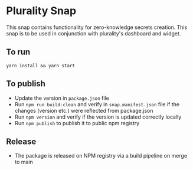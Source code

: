 # Plurality Snap
This snap contains functionality for zero-knowledge secrets creation. This snap is to be used in conjunction with plurality's dashboard and widget. 

## To run
```
yarn install && yarn start
```

## To publish
- Update the version in `package.json` file
- Run `npm run build:clean` and verify in `snap.manifest.json` file if the changes (version etc.) were reflected from package.json
- Run `npm version` and verify if the version is updated correctly locally
- Run `npm publish` to publish it to public npm registry

## Release
- The package is released on NPM registry via a build pipeline on merge to main
